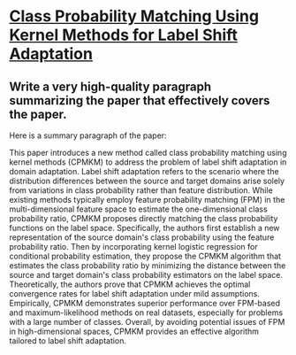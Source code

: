 # [Class Probability Matching Using Kernel Methods for Label Shift   Adaptation](https://arxiv.org/abs/2312.07282)

## Write a very high-quality paragraph summarizing the paper that effectively covers the paper.

 Here is a summary paragraph of the paper:

This paper introduces a new method called class probability matching using kernel methods (CPMKM) to address the problem of label shift adaptation in domain adaptation. Label shift adaptation refers to the scenario where the distribution differences between the source and target domains arise solely from variations in class probability rather than feature distribution. While existing methods typically employ feature probability matching (FPM) in the multi-dimensional feature space to estimate the one-dimensional class probability ratio, CPMKM proposes directly matching the class probability functions on the label space. Specifically, the authors first establish a new representation of the source domain's class probability using the feature probability ratio. Then by incorporating kernel logistic regression for conditional probability estimation, they propose the CPMKM algorithm that estimates the class probability ratio by minimizing the distance between the source and target domain's class probability estimators on the label space. Theoretically, the authors prove that CPMKM achieves the optimal convergence rates for label shift adaptation under mild assumptions. Empirically, CPMKM demonstrates superior performance over FPM-based and maximum-likelihood methods on real datasets, especially for problems with a large number of classes. Overall, by avoiding potential issues of FPM in high-dimensional spaces, CPMKM provides an effective algorithm tailored to label shift adaptation.
